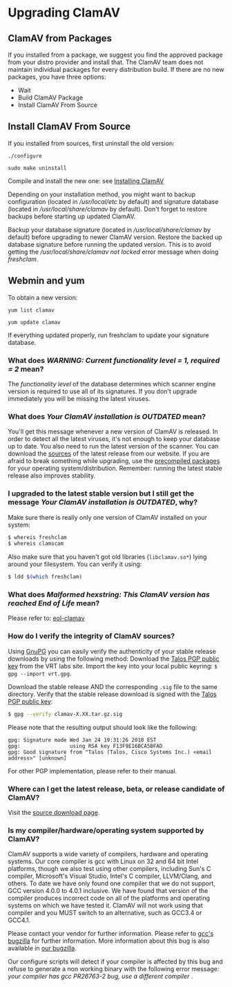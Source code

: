 # Upgrading ClamAV #

## ClamAV from Packages

If you installed from a package, we suggest you find the approved package from your distro provider and install that. The ClamAV team does not maintain individual packages for every distribution build.
If there are no new packages, you have three options:

* Wait
* Build ClamAV Package
* Install ClamAV From Source

## Install ClamAV From Source

If you installed from sources, first uninstall the old version:

`./configure`

`sudo make uninstall`

Compile and install the new one: see [Installing ClamAV]

Depending on your installation method, you might want to backup configuration (located in _/usr/local/etc_ by default) and signature database (located in _/usr/local/share/clamav_ by default). Don't forget to restore backups before starting up updated ClamAV.

Backup your database signature (located in _/usr/local/share/clamav_ by default) before upgrading to newer ClamAV version. Restore the backed up database signature before running the updated version. This is to avoid getting the _/usr/local/share/clamav not locked_ error message when doing _freshclam_.

## Webmin and yum

To obtain a new version:

`yum list clamav`

`yum update clamav`

If everything updated properly, run freshclam to update your signature database.

### What does _WARNING:	Current functionality level = 1, required = 2_ mean?

The _functionality level_ of the database determines which scanner engine version is required to use all of its signatures. If you don't upgrade immediately you will be missing the latest viruses.

### What does _Your ClamAV installation is OUTDATED_ mean?

You'll get this message whenever a new version of ClamAV is released.  In order to detect all the latest viruses, it's not enough to keep your database up to date. You also need to run the latest version of the scanner. You can download the [sources] of the latest release from our website. If you are afraid to break something while upgrading, use  the [precompiled packages] for your operating system/distribution.  Remember: running the latest stable release also improves stability.

### I upgraded to the latest stable version but I still get the message _Your ClamAV installation is OUTDATED_, why?

Make sure there is really only one version of ClamAV installed on your system:

```bash
$ whereis freshclam
$ whereis clamscam
```

Also make sure that you haven't got old libraries (`libclamav.so*`) lying around your filesystem. You can verify it using: 

```bash
$ ldd $(which freshclam)
```

### What does _Malformed hexstring: This ClamAV version has reached End of Life_ mean?

Please refer to: [eol-clamav]

### How do I verify the integrity of ClamAV sources?

Using [GnuPG] you can easily verify the authenticity of your stable release downloads by using the following method: Download the [Talos PGP public key] from the VRT labs site. Import the key into your local public keyring: `$ gpg --import vrt.gpg`.  
 
Download the stable release AND the corresponding `.sig` file to the same directory. Verify that the stable release download is signed with the [Talos PGP public key]: 

```bash
$ gpg --verify clamav-X.XX.tar.gz.sig
```  

Please note that the resulting output should look like the following:

```
gpg: Signature made Wed Jan 24 19:31:26 2018 EST
gpg:                using RSA key F13F9E16BCA5BFAD
gpg: Good signature from "Talos (Talos, Cisco Systems Inc.) <email address>" [unknown]
```  

For other PGP implementation, please refer to their manual.

### Where can I get the latest release, beta, or release candidate of ClamAV?

Visit the [source download page].

### Is my compiler/hardware/operating system supported by ClamAV?

ClamAV supports a wide variety of compilers, hardware and operating systems. Our core compiler is gcc with Linux on 32 and 64 bit Intel platforms, though we also test using other compilers, including Sun's C compiler, Microsoft's Visual Studio, Intel's C compiler, LLVM/Clang, and others. To date we have only found one compiler that we do not support, GCC version 4.0.0 to 4.0.1 inclusive. We have found that version of the compiler produces incorrect code on all of the platforms and operating systems on which we have tested it. ClamAV will not work using that compiler and you MUST switch to an alternative, such as GCC3.4 or GCC4.1.   

Please contact your vendor for further information. Please refer to [gcc's bugzilla] for further information. More information about this bug is also available in [our bugzilla].   

Our configure scripts will detect if your compiler is affected by this bug and refuse to generate a non working binary with the following error message: _your compiler has gcc PR26763-2 bug, use a different compiler_ . 


[eol-clamav]: http://www.clamav.net/documents/end-of-life-policy-eol
[GnuPG]: http://www.gnupg.org/
[sources]: https://github.com/Cisco-Talos/clamav-devel
[Wiki]: https://github.com/Cisco-Talos/clamav-faq/blob/master/faq/Upgrading.md
[precompiled packages]: http://www.clamav.net/download.html#otherversions 
[Talos PGP public key]: http://www.clamav.net/downloads
[source download page]: http://www.clamav.net/downloads
[gcc's bugzilla]: https://gcc.gnu.org/bugzilla/show_bug.cgi?id=26763
[gcc's Options That Control Optimization]: https://gcc.gnu.org/onlinedocs/gcc/Optimize-Options.html
[our bugzilla]: https://bugzilla.clamav.net/
[Installing ClamAV]: http://www.clamav.net/documents/installing-clamav


